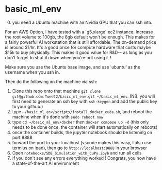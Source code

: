 # basic_ml_env

0) you need a Ubuntu machine with an Nvidia GPU that you can ssh into.

For an AWS Option, I have tested with a `g5.xlarge' ec2 instance. Increase the root volume to 100gb, the 8gb default won't be enough. This makes for a fairly powerful AI workstation that is still affordable. The on-demand price is around $1/hr. It's a good price for compute hardware that costs maybe $15k to buy physically. This makes it good value for R&D-- as long as you don't forget to shut it down when you're not using it !

Make sure you use the Ubuntu base image, and use 'ubuntu' as the username when you ssh in.

Then do the following on the machine via ssh:
1) Clone this repo onto that machine `git clone git@github.com:Tuee22/basic_ml_env.git ~/basic_ml_env`. (NB: you will first need to generate an ssh key with `ssh-keygen` and add the public key to your github.)
2) type `~/basic_ml_env/scripts/install_docker_cuda.sh`, and reboot the machine when it's done with `sudo reboot now`
3) type `cd ~/basic_ml_env/docker` then `docker compose up -d` (this only needs to be done once, the container will start automatically on reboots)
4) once the container builds, the jupyter notebook should be listening on port 8888
5) forward the port to your localhost (vscode makes this easy, I also use termius on ipad), then go to `http://localhost:8888` in your browser
6) Open `notebooks/SDE_Simulation_with_CuPy.ipyb` and run all cells
7) If you don't see any errors everything worked ! Congrats, you now have a state-of-the-art AI environment 
